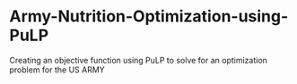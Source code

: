 # Army-Nutrition-Optimization-using-PuLP
Creating an objective function using PuLP to solve for an optimization problem for the US ARMY
